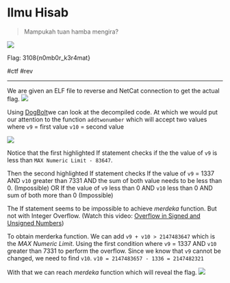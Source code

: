 # Ilmu Hisab
> Mampukah tuan hamba mengira?

![](https://i.imgur.com/lIEQzHF.png)

Flag: 3108{n0mb0r_k3r4mat}

#ctf #rev

---
We are given an ELF file to reverse and NetCat connection to get the actual flag.
![](https://i.imgur.com/FTdhG57.png)

Using [DogBolt](https://dogbolt.org/?id=1e45d5b6-d3ee-4bf3-ab36-d037be422064#Hex-Rays=272&BinaryNinja=240)we can look at the decompiled code. At which we would put our attention to the function `addtwonumber` which will accept two values where
`v9` = first value
`v10` = second value

![](https://i.imgur.com/k5dECPw.png)

Notice that the first highlighted If statement checks if the the value of `v9` is less than `MAX Numeric Limit - 83647`. 

Then the second highlighted If statement checks 
If the value of `v9` = 1337 AND `v10` greater than 7331 AND the sum of both value needs to be less than 0. (Impossible)
OR
If the value of `v9` less than 0 AND `v10` less than 0 AND sum of both more than 0 (Impossible)

The If statement seems to be impossible to achieve *merdeka* function. But not with Integer Overflow. (Watch this video: [Overflow in Signed and Unsigned Numbers](https://youtu.be/7towQUO9aZI?si=Zy4yzxgvuegIzmum&t=345))

To obtain merderka function. We can add `v9 + v10 > 2147483647` which is the *MAX Numeric Limit*. Using the first condition where `v9` = 1337 AND `v10` greater than 7331 to perform the overflow. Since we know that `v9` cannot be changed, we need to find `v10`.
`v10 = 2147483657 - 1336 = 2147482321`

With that we can reach *merdeka* function which will reveal the flag.
![](https://i.imgur.com/8hc7wYL.png)


